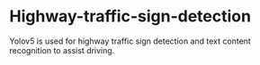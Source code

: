 # Highway-traffic-sign-detection
Yolov5 is used for highway traffic sign detection and text content recognition to assist driving.
